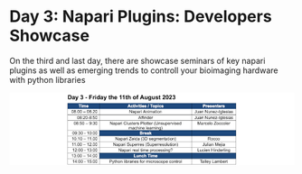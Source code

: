 # Day 3: Napari Plugins: Developers Showcase

On the third and last day, there are showcase seminars of key napari plugins as well as emerging trends to controll your bioimaging hardware with python libraries

![img.png](Day3.png)

